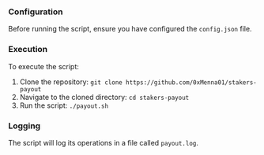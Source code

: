 ### Configuration

Before running the script, ensure you have configured the `config.json` file.

### Execution

To execute the script:

1. Clone the repository: `git clone https://github.com/0xMenna01/stakers-payout`
2. Navigate to the cloned directory: `cd stakers-payout`
3. Run the script: `./payout.sh`

### Logging

The script will log its operations in a file called `payout.log`.
